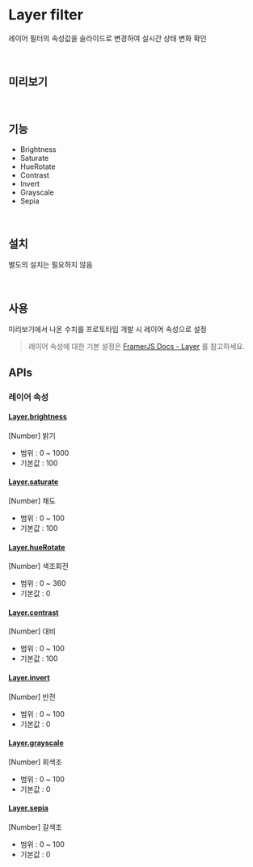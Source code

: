 # Layer filter
레이어 필터의 속성값을 슬라이드로 변경하여 실시간 상태 변화 확인

<br/>

## 미리보기

<br/>

## 기능
- Brightness
- Saturate
- HueRotate
- Contrast
- Invert
- Grayscale
- Sepia

<br/>

## 설치
별도의 설치는 필요하지 않음

<br/>

## 사용
미리보기에서 나온 수치를 프로토타입 개발 시 레이어 속성으로 설정  
> 레이어 속성에 대한 기본 설정은 [FramerJS Docs - Layer](https://framer.com/docs/#layer.layer) 를 참고하세요.  

## APIs
### 레이어 속성
#### [Layer.brightness](https://framer.com/docs/#layer.brightness)
[Number] 밝기  
- 범위 : 0 ~ 1000
- 기본값 : 100  

#### [Layer.saturate](https://framer.com/docs/#layer.saturate)
[Number] 채도  
- 범위 : 0 ~ 100
- 기본값 : 100  

#### [Layer.hueRotate](https://framer.com/docs/#layer.hueRotate)
[Number] 색조회전  
- 범위 : 0 ~ 360
- 기본값 : 0  

#### [Layer.contrast](https://framer.com/docs/#layer.contrast)
[Number] 대비  
- 범위 : 0 ~ 100
- 기본값 : 100  

#### [Layer.invert](https://framer.com/docs/#layer.invert)
[Number] 반전
- 범위 : 0 ~ 100
- 기본값 : 0

#### [Layer.grayscale](https://framer.com/docs/#layer.grayscale)
[Number] 회색조
- 범위 : 0 ~ 100
- 기본값 : 0  

#### [Layer.sepia](https://framer.com/docs/#layer.sepia)
[Number] 갈색조
- 범위 : 0 ~ 100
- 기본값 : 0  
